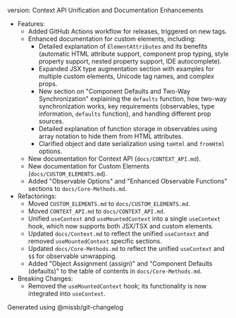 version: Context API Unification and Documentation Enhancements
- Features:
  * Added GitHub Actions workflow for releases, triggered on new tags.
  * Enhanced documentation for custom elements, including:
    * Detailed explanation of `ElementAttributes` and its benefits (automatic HTML attribute support, component prop typing, style property support, nested property support, IDE autocomplete).
    * Expanded JSX type augmentation section with examples for multiple custom elements, Unicode tag names, and complex props.
    * New section on "Component Defaults and Two-Way Synchronization" explaining the `defaults` function, how two-way synchronization works, key requirements (observables, type information, `defaults` function), and handling different prop sources.
    * Detailed explanation of function storage in observables using array notation to hide them from HTML attributes.
    * Clarified object and date serialization using `toHtml` and `fromHtml` options.
  * New documentation for Context API (`docs/CONTEXT_API.md`).
  * New documentation for Custom Elements (`docs/CUSTOM_ELEMENTS.md`).
  * Added "Observable Options" and "Enhanced Observable Functions" sections to `docs/Core-Methods.md`.
- Refactorings:
  * Moved `CUSTOM_ELEMENTS.md` to `docs/CUSTOM_ELEMENTS.md`.
  * Moved `CONTEXT_API.md` to `docs/CONTEXT_API.md`.
  * Unified `useContext` and `useMountedContext` into a single `useContext` hook, which now supports both JSX/TSX and custom elements.
  * Updated `docs/Context.md` to reflect the unified `useContext` and removed `useMountedContext` specific sections.
  * Updated `docs/Core-Methods.md` to reflect the unified `useContext` and `$$` for observable unwrapping.
  * Added "Object Assignment (assign)" and "Component Defaults (defaults)" to the table of contents in `docs/Core-Methods.md`.
- Breaking Changes:
  * Removed the `useMountedContext` hook; its functionality is now integrated into `useContext`.

Generated using @missb/git-changelog